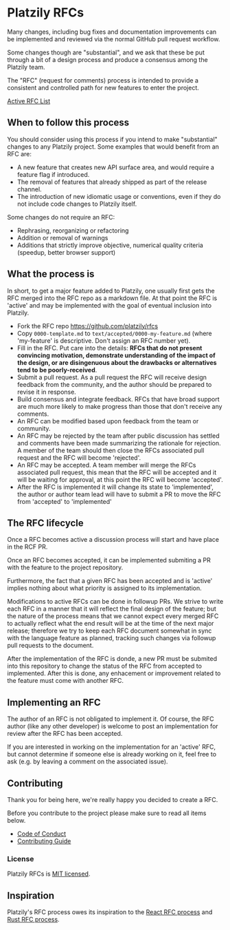 # Platzily RFCs

Many changes, including bug fixes and documentation improvements can be
implemented and reviewed via the normal GitHub pull request workflow.

Some changes though are "substantial", and we ask that these be put
through a bit of a design process and produce a consensus among the Platzily team.

The "RFC" (request for comments) process is intended to provide a
consistent and controlled path for new features to enter the project.

[Active RFC List](https://github.com/platzily/rfcs/pulls)

## When to follow this process

You should consider using this process if you intend to make "substantial"
changes to any Platzily project. Some examples that would benefit
from an RFC are:

  - A new feature that creates new API surface area, and would
     require a feature flag if introduced.
  - The removal of features that already shipped as part of the release
     channel.
  - The introduction of new idiomatic usage or conventions, even if they
     do not include code changes to Platzily itself.

Some changes do not require an RFC:

  - Rephrasing, reorganizing or refactoring
  - Addition or removal of warnings
  - Additions that strictly improve objective, numerical quality
  criteria (speedup, better browser support)

## What the process is

In short, to get a major feature added to Platzily, one usually first gets
the RFC merged into the RFC repo as a markdown file. At that point the RFC
is 'active' and may be implemented with the goal of eventual inclusion
into Platzily.

- Fork the RFC repo https://github.com/platzily/rfcs
- Copy `0000-template.md` to `text/accepted/0000-my-feature.md` (where 'my-feature' is descriptive. Don't assign an RFC number yet).
- Fill in the RFC. Put care into the details: **RFCs that do not present convincing motivation, demonstrate understanding of the impact of the design, or are disingenuous about the drawbacks or alternatives tend to be poorly-received**.
- Submit a pull request. As a pull request the RFC will receive design feedback from the community, and the author should be prepared to revise it in response.
- Build consensus and integrate feedback. RFCs that have broad support are much more likely to make progress than those that don't receive any comments.
- An RFC can be modified based upon feedback from the team or community.
- An RFC may be rejected by the team after public discussion has settled and comments have been made summarizing the rationale for rejection. A member of the team should then close the RFCs associated pull request and the RFC will become 'rejected'.
- An RFC may be accepted. A team member will merge the RFCs associated pull request, this mean that the RFC will be accepted and it will be waiting for approval, at this point the RFC will become 'accepted'.
- After the RFC is implemented it will change its state to 'implemented', the author or author team lead will have to submit a PR to move the RFC from 'accepted' to 'implemented'


## The RFC lifecycle

Once a RFC becomes active a discussion process will start and have place in the RCF PR.

Once an RFC becomes accepted, it can be implemented submiting a PR with the feature to the project repository.

Furthermore, the fact that a given RFC has been accepted and is 'active' implies nothing about what priority is assigned to its implementation.

Modifications to active RFCs can be done in followup PRs. We strive to write each RFC in a manner that it will reflect the final design of the feature; but the nature of the process means that we cannot expect every merged RFC to actually reflect what the end result will be at the time of the next major release; therefore we try to keep each RFC document somewhat in sync with the language feature as planned, tracking such changes via followup pull requests to the document.

After the implementation of the RFC is donde, a new PR must be submited into this repository to change the status of the RFC from accepted to implemented. After this is done, any enhacement or improvement related to the feature must come with another RFC.

## Implementing an RFC

The author of an RFC is not obligated to implement it. Of course, the RFC author (like any other developer) is welcome to post an implementation for review after the RFC has been accepted.

If you are interested in working on the implementation for an 'active' RFC, but cannot determine if someone else is already working on it, feel free to ask (e.g. by leaving a comment on the associated issue).

## Contributing

Thank you for being here, we're really happy you decided to create a RFC.

Before you contribute to the project please make sure to read all items below.

* [Code of Conduct](https://github.com/platzily/rfcs/blob/main/CODE_OF_CONDUCT.md)
* [Contributing Guide](https://github.com/platzily/rfcs/blob/main/CONTRIBUTING.md)


### License

Platzily RFCs is [MIT licensed](https://github.com/platzily/rfcs/blob/main/LICENSE).

## Inspiration

Platzily's RFC process owes its inspiration to the [React RFC process](https://github.com/reactjs/rfcs) and [Rust RFC process](https://github.com/rust-lang/rfcs).